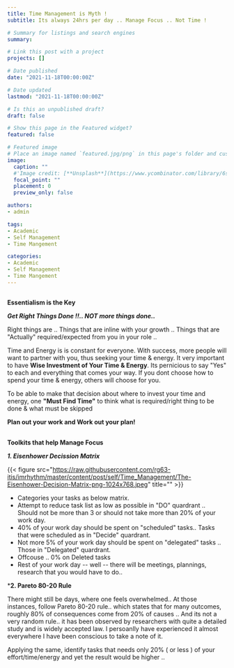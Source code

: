```yaml
---
title: Time Management is Myth !
subtitle: Its always 24hrs per day .. Manage Focus .. Not Time ! 

# Summary for listings and search engines
summary: 

# Link this post with a project
projects: []

# Date published
date: "2021-11-18T00:00:00Z"

# Date updated
lastmod: "2021-11-18T00:00:00Z"

# Is this an unpublished draft?
draft: false

# Show this page in the Featured widget?
featured: false

# Featured image
# Place an image named `featured.jpg/png` in this page's folder and customize its options here.
image:
  caption: ""  
  #'Image credit: [**Unsplash**](https://www.ycombinator.com/library/6s-how-to-lead)'
  focal_point: ""
  placement: 0
  preview_only: false

authors:
- admin

tags:
- Academic
- Self Management
- Time Mangement

categories:
- Academic
- Self Management
- Time Mangement
---
```

##

  
**Essentialism is the Key** 

***Get Right Things Done !!.. NOT more things done..***

Right things are ..  Things that are inline with your growth .. Things that are "Actually" required/expected from you in your role .. 

Time and Energy is is constant for everyone. With success, more people will want to partner with you, thus seeking your time & energy. It very important to have **Wise Investment of Your Time & Energy**. Its pernicious to say "Yes" to each and everything that comes your way. If you dont choose how to spend your time & energy, others will choose for you. 

To be able to make that decision about where to invest your time and energy, one **"Must Find Time"** to think what is required/right thing to be done & what must be skipped

**Plan out your work and Work out your plan!**

##
**Toolkits that help Manage Focus** 

***1. Eisenhower Decission Matrix***

{{< figure src="https://raw.githubusercontent.com/rg63-itis/imrhythm/master/content/post/self/Time_Management/The-Eisenhower-Decision-Matrix-png-1024x768.jpeg" title="" >}}

- Categories your tasks as below matrix.
- Attempt to reduce task list as low as possible in "DO" quardrant .. Should not be more than 3 or should not take more than 20% of your work day.
- 40% of your work day should be spent on "scheduled" tasks.. Tasks that were scheduled as in "Decide" quardrant.
- Not more 5% of your work day should be spent on "delegated" tasks .. Those in "Delegated" quardrant.
- Offcouse .. 0% on Deleted tasks
- Rest of your work day -- well -- there will be meetings, plannings, research that you would have to do..  

***2. Pareto 80-20 Rule**

There might still be days, where one feels overwhelmed.. At those instances, follow Pareto 80-20 rule.. which states that for many outcomes, roughly 80% of consequences come from 20% of causes .. And its not a very random rule.. it has been observed by researchers with quite a detailed study and is widely accepted law. I persoanlly have experienced it almost everywhere I have been conscious to take a note of it.

Applying the same, identify tasks that needs only 20% ( or less ) of your effort/time/energy and yet the result would be higher .. 

